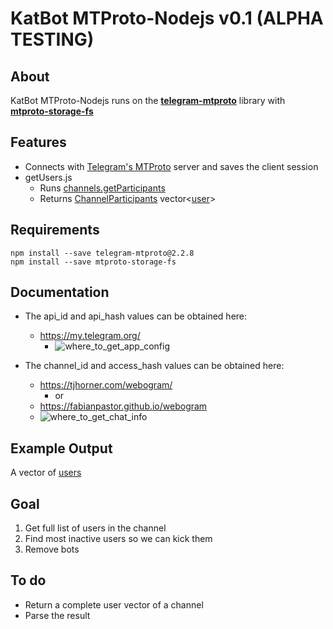 # KatBot MTProto-Nodejs v0.1 (ALPHA TESTING)

## About
KatBot MTProto-Nodejs runs on the [**telegram-mtproto**](https://github.com/zerobias/telegram-mtproto) library with [**mtproto-storage-fs**](https://www.npmjs.com/package/mtproto-storage-fs)


## Features
- Connects with [Telegram's MTProto](https://core.telegram.org/mtproto) server and saves the client session
- getUsers.js
  - Runs [channels.getParticipants](https://github.com/wfjsw/telegram-core-docs/blob/master/method/channels.getParticipants.md)
  - Returns [ChannelParticipants](https://github.com/wfjsw/telegram-core-docs/blob/master/type/channels.ChannelParticipants.md) vector<[user](https://github.com/wfjsw/telegram-core-docs/blob/master/constructor/user.md)>

## Requirements
```
npm install --save telegram-mtproto@2.2.8
npm install --save mtproto-storage-fs
```

## Documentation
- The api_id and api_hash values can be obtained here: 
  - https://my.telegram.org/
    - ![where_to_get_app_config](https://raw.githubusercontent.com/Kati3e/KatBot-MTProto-Nodejs/master/images/where_to_get_app_config.png)  

- The channel_id and access_hash values can be obtained here:
  - https://tjhorner.com/webogram/
    - or
  - https://fabianpastor.github.io/webogram
  - ![where_to_get_chat_info](https://raw.githubusercontent.com/Kati3e/KatBot-MTProto-Nodejs/master/images/where_to_get_chat_info.png)  

## Example Output
A vector of [users](https://github.com/wfjsw/telegram-core-docs/blob/master/constructor/user.md)

## Goal
1. Get full list of users in the channel
2. Find most inactive users so we can kick them
3. Remove bots

## To do
- Return a complete user vector of a channel
- Parse the result
